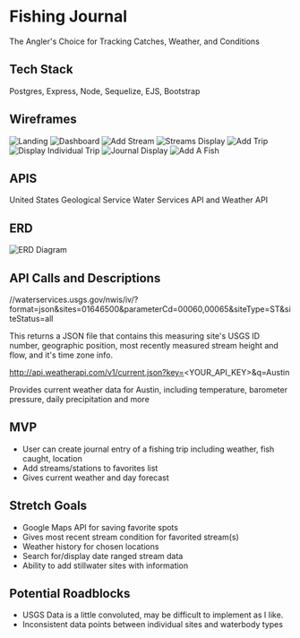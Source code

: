 # Fishing Journal
The Angler's Choice for Tracking Catches, Weather, and Conditions

## Tech Stack
Postgres, Express, Node, Sequelize, EJS, Bootstrap

## Wireframes
![Landing](https://i.imgur.com/nqoONfI.png)
![Dashboard](https://i.imgur.com/YScxCud.png)
![Add Stream](https://i.imgur.com/ViizPVa.png)
![Streams Display](https://i.imgur.com/Bk3uJJt.png)
![Add Trip](https://i.imgur.com/GimMLii.png)
![Display Individual Trip](https://i.imgur.com/xbO2t7D.png)
![Journal Display](https://i.imgur.com/Ualnssn.png)
![Add A Fish](https://i.imgur.com/S0NNmGI.png)

## APIS
United States Geological Service Water Services API and Weather API

## ERD
![ERD Diagram](https://i.imgur.com/HFAV5RG.png>)

## API Calls and Descriptions
//waterservices.usgs.gov/nwis/iv/?format=json&sites=01646500&parameterCd=00060,00065&siteType=ST&siteStatus=all

This returns a JSON file that contains this measuring site's USGS ID number, geographic position, most recently measured stream height and flow, and it's time zone info.

http://api.weatherapi.com/v1/current.json?key=<YOUR_API_KEY>&q=Austin

Provides current weather data for Austin, including temperature, barometer pressure, daily precipitation and more

## MVP
 - User can create journal entry of a fishing trip including weather, fish caught, location
 - Add streams/stations to favorites list
 - Gives current weather and day forecast

## Stretch Goals
- Google Maps API for saving favorite spots
- Gives most recent stream condition for favorited stream(s)
- Weather history for chosen locations
- Search for/display date ranged stream data
- Ability to add stillwater sites with information

## Potential Roadblocks

- USGS Data is a little convoluted, may be difficult to implement as I like.
- Inconsistent data points between individual sites and waterbody types



